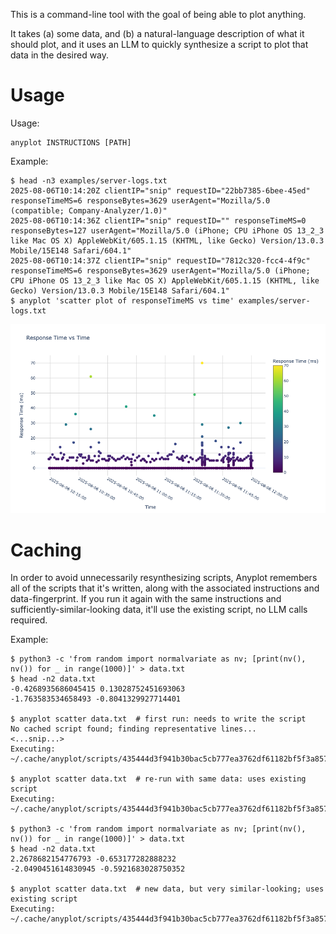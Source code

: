 This is a command-line tool with the goal of being able to plot anything.

It takes (a) some data, and (b) a natural-language description of what it should plot, and it uses an LLM to quickly synthesize a script to plot that data in the desired way.

# Usage

Usage:

    anyplot INSTRUCTIONS [PATH]

Example:

    $ head -n3 examples/server-logs.txt
    2025-08-06T10:14:20Z clientIP="snip" requestID="22bb7385-6bee-45ed" responseTimeMS=6 responseBytes=3629 userAgent="Mozilla/5.0 (compatible; Company-Analyzer/1.0)"
    2025-08-06T10:14:36Z clientIP="snip" requestID="" responseTimeMS=0 responseBytes=127 userAgent="Mozilla/5.0 (iPhone; CPU iPhone OS 13_2_3 like Mac OS X) AppleWebKit/605.1.15 (KHTML, like Gecko) Version/13.0.3 Mobile/15E148 Safari/604.1"
    2025-08-06T10:14:37Z clientIP="snip" requestID="7812c320-fcc4-4f9c" responseTimeMS=6 responseBytes=3629 userAgent="Mozilla/5.0 (iPhone; CPU iPhone OS 13_2_3 like Mac OS X) AppleWebKit/605.1.15 (KHTML, like Gecko) Version/13.0.3 Mobile/15E148 Safari/604.1"
    $ anyplot 'scatter plot of responseTimeMS vs time' examples/server-logs.txt

![](example-server-logs.png)

# Caching

In order to avoid unnecessarily resynthesizing scripts, Anyplot remembers all of the scripts that it's written, along with the associated instructions and data-fingerprint. If you run it again with the same instructions and sufficiently-similar-looking data, it'll use the existing script, no LLM calls required.

Example:

    $ python3 -c 'from random import normalvariate as nv; [print(nv(), nv()) for _ in range(1000)]' > data.txt
    $ head -n2 data.txt
    -0.4268935686045415 0.13028752451693063
    -1.763583534658493 -0.8041329927714401

    $ anyplot scatter data.txt  # first run: needs to write the script
    No cached script found; finding representative lines...
    <...snip...>
    Executing: ~/.cache/anyplot/scripts/435444d3f941b30bac5cb777ea3762df61182bf5f3a8576e9839bb4ba8c1aca4.py

    $ anyplot scatter data.txt  # re-run with same data: uses existing script
    Executing: ~/.cache/anyplot/scripts/435444d3f941b30bac5cb777ea3762df61182bf5f3a8576e9839bb4ba8c1aca4.py

    $ python3 -c 'from random import normalvariate as nv; [print(nv(), nv()) for _ in range(1000)]' > data.txt
    $ head -n2 data.txt
    2.2678682154776793 -0.653177282888232
    -2.0490451614830945 -0.5921683028750352

    $ anyplot scatter data.txt  # new data, but very similar-looking; uses existing script
    Executing: ~/.cache/anyplot/scripts/435444d3f941b30bac5cb777ea3762df61182bf5f3a8576e9839bb4ba8c1aca4.py
